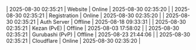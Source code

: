 | 2025-08-30 02:35:21 | Website | Online | 2025-08-30 02:35:20 |
| 2025-08-30 02:35:21 | Registration | Online | 2025-08-30 02:35:20 |
| 2025-08-30 02:35:21 | Auth Server | Offline | 2025-08-18 09:33:31 |
| 2025-08-30 02:35:21 | Kezan (PvE) | Offline | 2025-08-03 17:58:02 |
| 2025-08-30 02:35:21 | Gurubashi (PvP) | Offline | 2025-08-23 21:44:06 |
| 2025-08-30 02:35:21 | Cloudflare | Online | 2025-08-30 02:35:20 |
